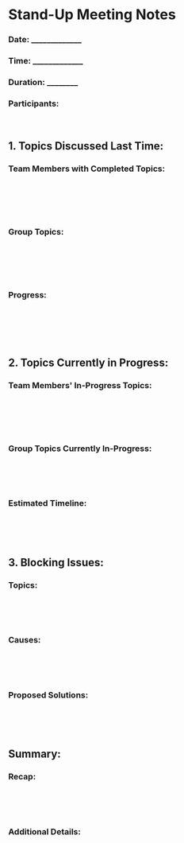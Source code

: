 # Stand-Up Meeting Notes #
### Date: _____________ ##
### Time: _____________ ##
### Duration:  ________ ##
### Participants: ###
<br>

## 1. Topics Discussed Last Time: ##
### Team Members with Completed Topics: ###
<br>
<br>
<br>
<br>

### Group Topics: ###
<br>
<br>
<br>
<br>

### Progress: ###
<br>
<br>
<br>
<br>

## 2. Topics Currently in Progress: ##
### Team Members' In-Progress Topics: ###
<br>
<br>
<br>
<br>

### Group Topics Currently In-Progress: ###
<br>
<br>
<br>

### Estimated Timeline: ###
<br>
<br>
<br>

## 3. Blocking Issues: ##
### Topics: ###
<br>
<br>
<br>

### Causes: ###
<br>
<br>
<br>

### Proposed Solutions: ####
<br>
<br>
<br>

## Summary: ##
### Recap: ###
<br>
<br>
<br>

### Additional Details: ###
<br>
<br>
<br>
















